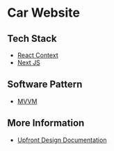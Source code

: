 # Car Website

## Tech Stack
- [React Context](https://react.dev/reference/react/createContext)
- [Next JS](https://nextjs.org/)

## Software Pattern 
- [MVVM](https://learn.microsoft.com/en-us/dotnet/architecture/maui/mvvm)

## More Information
- [Upfront Design Documentation](https://docs.google.com/document/d/1yRN_UqrQEbCEVdB-1i38QjetXYzZVqZ1KRgjxCk1TQA/edit)
